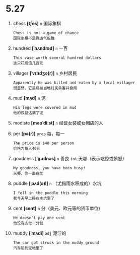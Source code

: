 # 5.27

1. chess **[tʃes]** `n` 国际象棋

   ```
   Chess is not a game of chance
   国际象棋不是靠运气取胜
   ```

2. hundred **[ˈhʌndrəd]** `n` 一百

   ```
   This vase worth several hundred dollars
   这只花瓶值几百元
   ```

3. villager **[ˈvɪlɪdʒə(r)]** `n` 乡村居民

   ```
   Apparently he was killed and eaten by a local villager
   很显然，它最后被当地村民杀害并食用
   ```

4. mud **[mʌd]** `n` 泥

   ```
   His legs were covered in mud
   他的双腿沾满了泥
   ```

5. modiste **[məʊˈdiːst]** `n` 经营女装或女帽店的人

6. per **[pə(r)]** `prep` 每，每一

   ```
   The price is $40 per person
   价格为每人40元
   ```

7. goodness **[ˈɡʊdnəs]** `n` 善良 `int` 天哪（表示吃惊或愤怒）

   ```
   My goodness, you have been busy!
   天哪，你一直在忙
   ```

8. puddle **[ˈpʌd(ə)l]** `n` （尤指雨水积成的）水坑

   ```
   I fell in the puddle this morning
   我今天早上摔在水坑里了
   ```

9. cent **[sent]** `n` 分（美元、欧元等的货币单位）

   ```
   He doesn't pay one cent
   他没有支付一分钱
   ```

10. muddy **[ˈmʌdi]** `adj` 泥泞的
    ```
    The car got struck in the muddy ground
    汽车陷到泥地里了
    ```
